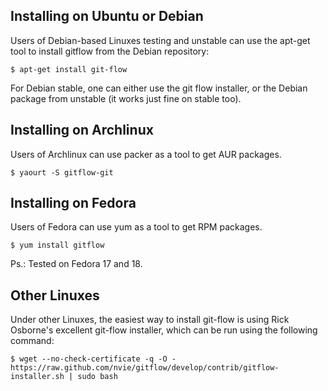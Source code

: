 Installing on Ubuntu or Debian
------------------------------
Users of Debian-based Linuxes testing and unstable can use the apt-get tool to
install gitflow from the Debian repository:

    $ apt-get install git-flow

For Debian stable, one can either use the git flow installer, or the Debian package
from unstable (it works just fine on stable too).

Installing on Archlinux
------------------------------
Users of Archlinux can use packer as a tool to get AUR packages.

    $ yaourt -S gitflow-git

Installing on Fedora
------------------------------
Users of Fedora can use yum as a tool to get RPM packages.

    $ yum install gitflow

Ps.: Tested on Fedora 17 and 18.

Other Linuxes
-------------
Under other Linuxes, the easiest way to install git-flow is using Rick Osborne's
excellent git-flow installer, which can be run using the following command:

    $ wget --no-check-certificate -q -O - https://raw.github.com/nvie/gitflow/develop/contrib/gitflow-installer.sh | sudo bash
